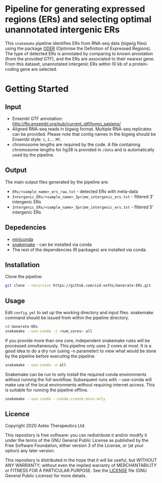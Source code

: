 # Pipeline for generating expressed regions (ERs) and selecting optimal unannotated intergenic ERs

This `snakemake` pipeline identifies ERs from RNA-seq data (bigwig files) using the package [ODER](https://github.com/eolagbaju/ODER) (Optimise the Definition of Expressed Regions). The type of detected ERs is annotated by comparing to known annotation (from the provided GTF), and the ERs are associated to their nearest gene. From this dataset, unannotated intergenic ERs within 10 kb of a protein-coding gene are selected.

# Getting Started

## Input

- Ensembl GTF annotation: http://ftp.ensembl.org/pub/current_gtf/homo_sapiens/
- Aligned RNA-seq reads in bigwig format. Multiple RNA-seq replicates can be provided. Please note that contig names in the bigwig should be Ensembl style: `1`, `2`.... `MT`.
- chromosome lengths are required by the code. A file containing chromosome lengths for hg38 is provided in `/data` and is automatically used by the pipeline.

## Output

The main output files generated by the pipeline are:

- `ERs/<sample_name>_ers_raw.txt` - detected ERs with meta-data
- `Intergenic_ERs/<sample_name>_3prime_intergenic_ers.txt` - filtered 3' intergenic ERs
- `Intergenic_ERs/<sample_name>_5prime_intergenic_ers.txt` - filtered 5' intergenic ERs

## Depedencies

- [miniconda](https://conda.io/miniconda.html)
- [snakemake](http://snakemake.readthedocs.io/en/latest/) - can be installed via conda
- The rest of the dependencies (R packages) are installed via conda.

## Installation

Clone the pipeline:

```bash
git clone --recursive https://github.com/sid-sethi/Generate-ERs.git
```

## Usage

Edit `config.yml` to set up the working directory and input files. snakemake command should be issued from within the pipeline directory.

```bash
cd Generate-ERs
snakemake --use-conda -j <num_cores> all
```
If you provide more than one core, independent snakemake rules will be processed simultaneously. This pipeline only uses 2 cores at most. It is a good idea to do a dry run (using -n parameter) to view what would be done by the pipeline before executing the pipeline.

```bash
snakemake --use-conda -n all
```
Snakemake can be run to only install the required conda environments without running the full workflow. Subsequent runs with --use-conda will make use of the local environments without requiring internet access. This is suitable for running the pipeline offline.

```bash
snakemake --use-conda --conda-create-envs-only
```

## Licence

Copyright 2020 Astex Therapeutics Ltd.

This repository is free software: you can redistribute it and/or modify it under the terms of the GNU General Public License as published by the Free Software Foundation, either version 3 of the License, or (at your option) any later version.

This repository is distributed in the hope that it will be useful, but WITHOUT ANY WARRANTY; without even the implied warranty of MERCHANTABILITY or FITNESS FOR A PARTICULAR PURPOSE. See the [LICENSE](LICENSE) file (GNU General Public License) for more details.

